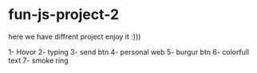 # fun-js-project-2

here we have diffrent project 
enjoy it :)))

1- Hovor
2- typing
3- send btn
4- personal web
5- burgur btn
6- colorfull text
7- smoke ring